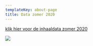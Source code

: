 ```yaml
---
templateKey: about-page
title: Data zomer 2020
---
```


[klik hier voor de inhaaldata zomer 2020](https://juniorjoy.nl/inhaal/)

![](https://res.cloudinary.com/junior-joy/image/upload/v1593025464/Schermafbeelding_2020-06-24_om_21.03.55_qpocvh.png)
